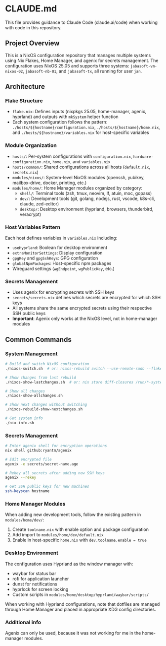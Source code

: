 # CLAUDE.md

This file provides guidance to Claude Code (claude.ai/code) when working with code in this repository.

## Project Overview

This is a NixOS configuration repository that manages multiple systems using Nix Flakes, Home Manager, and agenix for secrets management. The configuration uses NixOS 25.05 and supports three systems: `jabasoft-vm-nixos-02`, `jabasoft-nb-01`, and `jabasoft-tx`, all running for user `jan`.

## Architecture

### Flake Structure
- `flake.nix`: Defines inputs (nixpkgs 25.05, home-manager, agenix, hyprland) and outputs with `mkSystem` helper function
- Each system configuration follows the pattern: `./hosts/${hostname}/configuration.nix`, `./hosts/${hostname}/home.nix`, and `./hosts/${hostname}/variables.nix` for host-specific variables

### Module Organization
- `hosts/`: Per-system configurations with `configuration.nix`, `hardware-configuration.nix`, `home.nix`, and `variables.nix`
- `hosts/common/`: Shared configurations across all hosts (`default.nix`, `secrets.nix`)
- `modules/nixos/`: System-level NixOS modules (openssh, yubikey, mailbox-drive, docker, printing, etc.)
- `modules/home/`: Home Manager modules organized by category:
  - `shell/`: Terminal tools (zsh, tmux, neovim, lf, atuin, moc, gopass)
  - `dev/`: Development tools (git, golang, nodejs, rust, vscode, k8s-cli, claude, zed-editor)
  - `desktop/`: Desktop environment (hyprland, browsers, thunderbird, veracrypt)

### Host Variables Pattern
Each host defines variables in `variables.nix` including:
- `useHyprland`: Boolean for desktop environment
- `extraMonitorSettings`: Display configuration
- `gpgKey` and `gpgSshKeys`: GPG configuration
- `globalNpmPackages`: Host-specific npm packages
- Wireguard settings (`wgEndpoint`, `wgPublicKey`, etc.)

### Secrets Management
- Uses agenix for encrypting secrets with SSH keys
- `secrets/secrets.nix` defines which secrets are encrypted for which SSH keys
- All systems share the same encrypted secrets using their respective SSH public keys
- **Important**: Agenix only works at the NixOS level, not in home-manager modules

## Common Commands

### System Management
```bash
# Build and switch NixOS configuration
./nixos-switch.sh  # or: nixos-rebuild switch --use-remote-sudo --flake .

# Show changes from last rebuild
./nixos-show-lastchanges.sh  # or: nix store diff-closures /run/*-system

# Show all changes
./nixos-show-allchanges.sh

# Show next changes without switching
./nixos-rebuild-show-nextchanges.sh

# Get system info
./nix-info.sh
```

### Secrets Management
```bash
# Enter agenix shell for encryption operations
nix shell github:ryantm/agenix

# Edit encrypted file
agenix -e secrets/secret-name.age

# Rekey all secrets after adding new SSH keys
agenix --rekey

# Get SSH public keys for new machines
ssh-keyscan hostname
```

### Home Manager Modules
When adding new development tools, follow the existing pattern in `modules/home/dev/`:
1. Create `toolname.nix` with enable option and package configuration
2. Add import to `modules/home/dev/default.nix`
3. Enable in host-specific `home.nix` with `dev.toolname.enable = true`

### Desktop Environment
The configuration uses Hyprland as the window manager with:
- waybar for status bar
- rofi for application launcher
- dunst for notifications
- hyprlock for screen locking
- Custom scripts in `modules/home/desktop/hyprland/waybar/scripts/`

When working with Hyprland configurations, note that dotfiles are managed through Home Manager and placed in appropriate XDG config directories.


### Additional info

Agenix can only be used, because it was not working for me in the home-manager modules.
